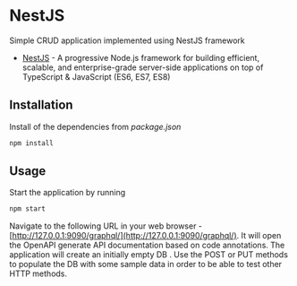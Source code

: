 # NestJS
Simple CRUD application implemented using NestJS framework
* [NestJS](https://github.com/nestjs/nest) - A progressive Node.js framework for building efficient, scalable, and enterprise-grade server-side applications on top of TypeScript & JavaScript (ES6, ES7, ES8)


## Installation
Install of the dependencies from *package.json*
```bash
npm install
```

## Usage
Start the application by running
```bash
npm start
```
Navigate to the following URL in your web browser - [http://127.0.0.1:9090/graphql/](http://127.0.0.1:9090/graphql/). It will open the OpenAPI generate API documentation based on code annotations. The application will create an initially empty DB . Use the POST or PUT methods to populate the DB with some sample data in order to be able to test other HTTP methods.
